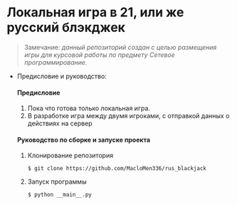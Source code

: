 # Локальная игра в 21, или же русский блэкджек
 > Замечание: *данный репозиторий создан с целью размещения игры для курсовой работы по предмету Сетевое программирование.*
+  Предисловие и руководство:
	#### **Предисловие**
	1. Пока что готова только локальная игра.
	2. В разработке игра между двумя игроками, с отправкой данных о действиях на сервер
	#### **Руководство по сборке и запуске проекта**
	1. Клонирование репозитория
		```
		$ git clone https://github.com/MacloMen336/rus_blackjack
		```
	2. Запуск программы
		```
		$ python __main__.py
		```
